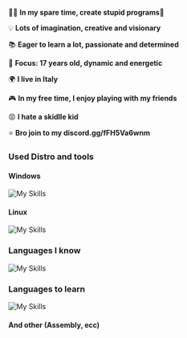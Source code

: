👨‍💻 **In my spare time, create stupid programs🤪**

💡 **Lots of imagination, creative and visionary**

📚 **Eager to learn a lot, passionate and determined**

🎯 **Focus: 17 years old, dynamic and energetic**

🌍 **I live in Italy**

🎮 **In my free time, I enjoy playing with my friends**

😡 **I hate a skidlle kid**

⭐ **Bro join to my discord.gg/fFH5Va6wnm**

### Used Distro and tools

#### Windows
![My Skills](https://skillicons.dev/icons?i=windows,powershell,vscode,visualstudio,dotnet)
<br clear="left"/>

#### Linux
![My Skills](https://skillicons.dev/icons?i=linux,arch,kali,bash,neovim)
<br clear="left"/>


### Languages ​​I know 
![My Skills](https://skillicons.dev/icons?i=c,cpp,python,mysql,mongodb,html,tailwind,materialui,js,ts,react,nextjs,prisma)
<br clear="left"/>

### Languages ​​to learn
![My Skills](https://skillicons.dev/icons?i=java,ruby,swift,dart,php,cs) 
#### And other (Assembly, ecc)

<br clear="left"/>
